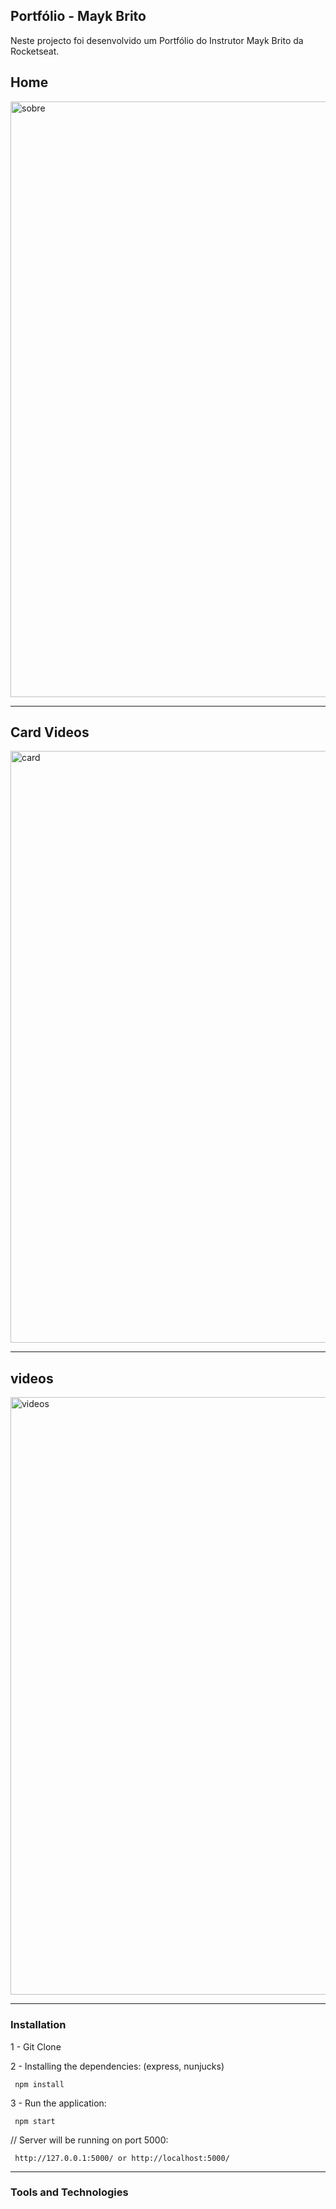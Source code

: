  ## Portfólio - Mayk Brito
 Neste projecto foi desenvolvido um Portfólio do Instrutor Mayk Brito da Rocketseat. 
 ##
 ## Home
 <img width="953" alt="sobre" src="https://user-images.githubusercontent.com/26737849/85082611-d6d19100-b1a5-11ea-892c-6c08a87aa92d.PNG">
 <hr>
 
  ## Card Videos
 <img width="947" alt="card" src="https://user-images.githubusercontent.com/26737849/85085786-3d0ee180-b1af-11ea-9d7d-82f705feaab5.PNG">
 <hr>
 
  ## videos
<img width="956" alt="videos" src="https://user-images.githubusercontent.com/26737849/85084816-48acd900-b1ac-11ea-9f1e-56beaf46c5f1.PNG">
 <hr>

  ### Installation
  
  1 - Git Clone

  2 - Installing the dependencies: (express, nunjucks)
  
     npm install 

  3 - Run the application:
  
     npm start
     
 // Server will be running on port 5000:

     http://127.0.0.1:5000/ or http://localhost:5000/
  <hr>  
  
  ### Tools and Technologies
  
 
